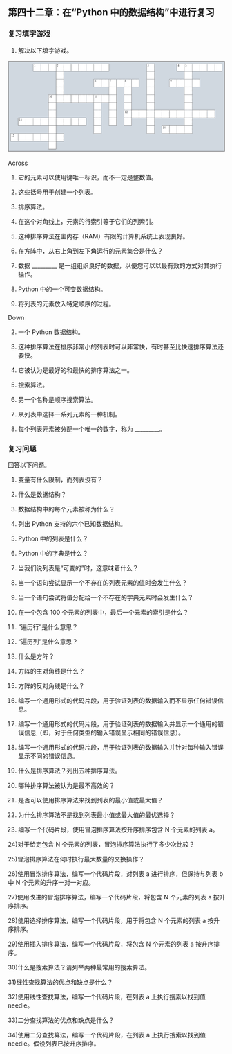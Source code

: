 ## 第四十二章：在“Python 中的数据结构”中进行复习

### 复习填字游戏

1) 解决以下填字游戏。

![图片](img/review06-01.png)

Across

1) 它的元素可以使用键唯一标识，而不一定是整数值。

4) 这些括号用于创建一个列表。

6) 排序算法。

9) 在这个对角线上，元素的行索引等于它们的列索引。

10) 这种排序算法在主内存（RAM）有限的计算机系统上表现良好。

12) 在方阵中，从右上角到左下角运行的元素集合是什么？

13) 数据 _________ 是一组组织良好的数据，以便您可以以最有效的方式对其执行操作。

14) Python 中的一个可变数据结构。

15) 将列表的元素放入特定顺序的过程。

Down

2) 一个 Python 数据结构。

3) 这种排序算法在排序非常小的列表时可以非常快，有时甚至比快速排序算法还要快。

5) 它被认为是最好的和最快的排序算法之一。

7) 搜索算法。

8) 另一个名称是顺序搜索算法。

10) 从列表中选择一系列元素的一种机制。

11) 每个列表元素被分配一个唯一的数字，称为 _________。

### 复习问题

回答以下问题。

1) 变量有什么限制，而列表没有？

2) 什么是数据结构？

3) 数据结构中的每个元素被称为什么？

4) 列出 Python 支持的六个已知数据结构。

5) Python 中的列表是什么？

6) Python 中的字典是什么？

7) 当我们说列表是“可变的”时，这意味着什么？

8) 当一个语句尝试显示一个不存在的列表元素的值时会发生什么？

9) 当一个语句尝试将值分配给一个不存在的字典元素时会发生什么？

10) 在一个包含 100 个元素的列表中，最后一个元素的索引是什么？

11) “遍历行”是什么意思？

12) “遍历列”是什么意思？

13) 什么是方阵？

14) 方阵的主对角线是什么？

15) 方阵的反对角线是什么？

16) 编写一个通用形式的代码片段，用于验证列表的数据输入而不显示任何错误信息。

17) 编写一个通用形式的代码片段，用于验证列表的数据输入并显示一个通用的错误信息（即，对于任何类型的输入错误显示相同的错误信息）。

18) 编写一个通用形式的代码片段，用于验证列表的数据输入并针对每种输入错误显示不同的错误信息。

19) 什么是排序算法？列出五种排序算法。

20) 哪种排序算法被认为是最不高效的？

21) 是否可以使用排序算法来找到列表的最小值或最大值？

22) 为什么排序算法不是找到列表最小值或最大值的最优选择？

23) 编写一个代码片段，使用冒泡排序算法按升序排序包含 N 个元素的列表 a。

24)对于给定包含 N 个元素的列表，冒泡排序算法执行了多少次比较？

25)冒泡排序算法在何时执行最大数量的交换操作？

26)使用冒泡排序算法，编写一个代码片段，对列表 a 进行排序，但保持与列表 b 中 N 个元素的升序一对一对应。

27)使用改进的冒泡排序算法，编写一个代码片段，将包含 N 个元素的列表 a 按升序排序。

28)使用选择排序算法，编写一个代码片段，用于将包含 N 个元素的列表 a 按升序排序。

29)使用插入排序算法，编写一个代码片段，将包含 N 个元素的列表 a 按升序排序。

30)什么是搜索算法？请列举两种最常用的搜索算法。

31)线性查找算法的优点和缺点是什么？

32)使用线性查找算法，编写一个代码片段，在列表 a 上执行搜索以找到值 needle。

33)二分查找算法的优点和缺点是什么？

34)使用二分查找算法，编写一个代码片段，在列表 a 上执行搜索以找到值 needle。假设列表已按升序排序。

